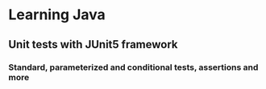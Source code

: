 # Learning Java
## Unit tests with JUnit5 framework
### Standard, parameterized and conditional tests, assertions and more
